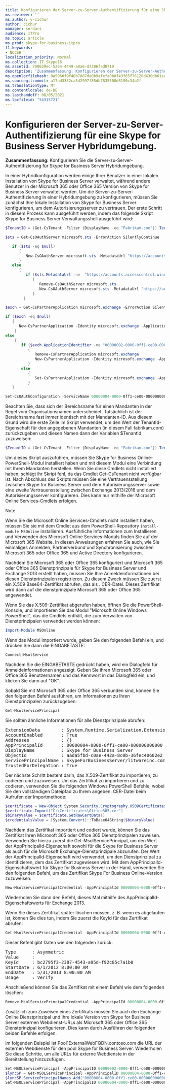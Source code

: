 ```yaml
---
title: Konfigurieren der Server-zu-Server-Authentifizierung für eine Skype for Business Server Hybridumgebung
ms.reviewer: ''
ms.author: v-cichur
author: cichur
manager: serdars
audience: ITPro
ms.topic: article
ms.prod: skype-for-business-itpro
f1.keywords:
- NOCSH
localization_priority: Normal
ms.collection: IT_Skype16
ms.assetid: 700639ec-5264-4449-a8a6-d7386fad8719
description: 'Zusammenfassung: Konfigurieren der Server-zu-Server-Authentifizierung für eine Skype for Business Server Hybridumgebung.'
ms.openlocfilehash: 0a5060f9f40b7887de0b9afefa0b8f43f65f76120d430db01eaf32095af66f84
ms.sourcegitcommit: a17ad3332ca5d2997f85db7835500d8190c34b2f
ms.translationtype: MT
ms.contentlocale: de-DE
ms.lasthandoff: 08/05/2021
ms.locfileid: "54315721"
---
```

# <a name="configure-server-to-server-authentication-for-a-skype-for-business-server-hybrid-environment"></a>Konfigurieren der Server-zu-Server-Authentifizierung für eine Skype for Business Server Hybridumgebung.

**Zusammenfassung:** Konfigurieren Sie die Server-zu-Server-Authentifizierung für Skype for Business Server Hybridumgebung.

In einer Hybridkonfiguration werden einige Ihrer Benutzer in einer lokalen Installation von Skype for Business Server verwaltet, während andere Benutzer in der Microsoft 365 oder Office 365 Version von Skype for Business Server verwaltet werden. Um die Server-zu-Server-Authentifizierung in einer Hybridumgebung zu konfigurieren, müssen Sie zunächst Ihre lokale Installation von Skype for Business Server konfigurieren, um dem Autorisierungsserver zu vertrauen. Der erste Schritt in diesem Prozess kann ausgeführt werden, indem das folgende Skript Skype for Business Server Verwaltungsshell ausgeführt wird:

```PowerShell
$TenantID = (Get-CsTenant -Filter {DisplayName -eq "Fabrikam.com"}).TenantId

$sts = Get-CsOAuthServer microsoft.sts -ErrorAction SilentlyContinue

   if ($sts -eq $null)
      {
         New-CsOAuthServer microsoft.sts -MetadataUrl "https://accounts.accesscontrol.windows.net/$TenantId/metadata/json/1"
      }
   else
      {
         if ($sts.MetadataUrl -ne  "https://accounts.accesscontrol.windows.net/$TenantId/metadata/json/1")
            {
               Remove-CsOAuthServer microsoft.sts
               New-CsOAuthServer microsoft.sts -MetadataUrl "https://accounts.accesscontrol.windows.net/$TenantId/metadata/json/1"
            }
        }

$exch = Get-CsPartnerApplication microsoft.exchange -ErrorAction SilentlyContinue

if ($exch -eq $null)
   {
      New-CsPartnerApplication -Identity microsoft.exchange -ApplicationIdentifier 00000002-0000-0ff1-ce00-000000000000 -ApplicationTrustLevel Full -UseOAuthServer
    }
else
    {
       if ($exch.ApplicationIdentifier -ne "00000002-0000-0ff1-ce00-000000000000")
          {
             Remove-CsPartnerApplication microsoft.exchange
             New-CsPartnerApplication -Identity microsoft.exchange -ApplicationIdentifier 00000002-0000-0ff1-ce00-000000000000 -ApplicationTrustLevel Full -UseOAuthServer 
          }
       else
          {
             Set-CsPartnerApplication -Identity microsoft.exchange -ApplicationTrustLevel Full -UseOAuthServer
          }
   }

Set-CsOAuthConfiguration -ServiceName 00000004-0000-0ff1-ce00-000000000000
```

Beachten Sie, dass sich der Bereichsname für einen Mandanten in der Regel vom Organisationsnamen unterscheidet. Tatsächlich ist der Bereichsname fast immer identisch mit der Mandanten-ID. Aus diesem Grund wird die erste Zeile im Skript verwendet, um den Wert der TenantId-Eigenschaft für den angegebenen Mandanten (in diesem Fall fabrikam.com) zurückzugeben und diesen Namen dann der Variablen $TenantId zuzuweisen:

```PowerShell
$TenantID = (Get-CsTenant -Filter {DisplayName -eq "Fabrikam.com"}).TenantId
```

Um dieses Skript auszuführen, müssen Sie Skype for Business Online-PowerShell-Modul installiert haben und mit diesem Modul eine Verbindung mit Ihrem Mandanten herstellen. Wenn Sie diese Cmdlets nicht installiert haben, schlägt ihr Skript fehl, da das Cmdlet Get-CsTenant nicht verfügbar ist. Nach Abschluss des Skripts müssen Sie eine Vertrauensstellung zwischen Skype for Business Server und dem Autorisierungsserver sowie eine zweite Vertrauensstellung zwischen Exchange 2013/2016 und dem Autorisierungsserver konfigurieren. Dies kann nur mithilfe der Microsoft Online Services-Cmdlets erfolgen.

> [!NOTE]
> Wenn Sie die Microsoft Online Services-Cmdlets nicht installiert haben, müssen Sie sie mit dem Cmdlet aus dem PowerShell-Repository `install-module MSOnline` installieren. Ausführliche Informationen zum Installieren und Verwenden des Microsoft Online Services-Moduls finden Sie auf der Microsoft 365 Website. In diesen Anweisungen erfahren Sie auch, wie Sie einmaliges Anmelden, Partnerverbund und Synchronisierung zwischen Microsoft 365 oder Office 365 und Active Directory konfigurieren. 



Nachdem Sie Microsoft 365 oder Office 365 konfiguriert und Microsoft 365 oder Office 365 Dienstprinzipale für Skype for Business Server und Exchange 2013 erstellt haben, müssen Sie Ihre Anmeldeinformationen bei diesen Dienstprinzipalen registrieren. Zu diesem Zweck müssen Sie zuerst ein X.509 Base64-Zertifikat abrufen, das als . CER-Datei. Dieses Zertifikat wird dann auf die dienstprinzipale Microsoft 365 oder Office 365 angewendet.

Wenn Sie das X.509-Zertifikat abgerufen haben, öffnen Sie die PowerShell-Konsole, und importieren Sie das Modul "Microsoft Online Windows PowerShell", das die Cmdlets enthält, die zum Verwalten von Dienstprinzipalen verwendet werden können:

```PowerShell
Import-Module MSOnline
```

Wenn das Modul importiert wurde, geben Sie den folgenden Befehl ein, und drücken Sie dann die EINGABETASTE:

```PowerShell
Connect-MsolService
```

Nachdem Sie die EINGABETASTE gedrückt haben, wird ein Dialogfeld für Anmeldeinformationen angezeigt. Geben Sie ihren Microsoft 365 oder Office 365 Benutzernamen und das Kennwort in das Dialogfeld ein, und klicken Sie dann auf "OK".

Sobald Sie mit Microsoft 365 oder Office 365 verbunden sind, können Sie den folgenden Befehl ausführen, um Informationen zu Ihren Dienstprinzipalen zurückzugeben:

```PowerShell
Get-MsolServicePrincipal
```

Sie sollten ähnliche Informationen für alle Dienstprinzipale abrufen:

<pre>
ExtensionData        : System.Runtime.Serialization.ExtensionDataObject
AccountEnabled       : True
Addresses            : {}
AppPrincipalId       : 00000004-0000-0ff1-ce00-000000000000
DisplayName          : Skype for Business Server
ObjectId             : aada5fbd-c0ae-442a-8c0b-36fec40602e2
ServicePrincipalName : SkypeForBusinessServer/litwareinc.com
TrustedForDelegation : True
</pre>

Der nächste Schritt besteht darin, das X.509-Zertifikat zu importieren, zu codieren und zuzuweisen. Um das Zertifikat zu importieren und zu codieren, verwenden Sie die folgenden Windows PowerShell Befehle, wobei Sie den vollständigen Dateipfad zu Ihrem angeben. CER-Datei beim Aufrufen der Importmethode:

```PowerShell
$certificate = New-Object System.Security.Cryptography.X509Certificates.X509Certificate
$certificate.Import("C:\Certificates\Office365.cer")
$binaryValue = $certificate.GetRawCertData()
$credentialsValue = [System.Convert]::ToBase64String($binaryValue) 
```

Nachdem das Zertifikat importiert und codiert wurde, können Sie das Zertifikat Ihren Microsoft 365 oder Office 365 Dienstprinzipalen zuweisen. Verwenden Sie hierzu zuerst die Get-MsolServicePrincipal, um den Wert der AppPrincipalId-Eigenschaft sowohl für die Skype for Business Server als auch für die Microsoft Exchange-Dienstprinzipale abzurufen. Der Wert der AppPrincipalId-Eigenschaft wird verwendet, um den Dienstprinzipal zu identifizieren, dem das Zertifikat zugewiesen wird. Mit dem AppPrincipalId-Eigenschaftswert für Skype for Business Server in der Hand, verwenden Sie den folgenden Befehl, um das Zertifikat Skype For Business Online-Version zuzuweisen:

```PowerShell
New-MsolServicePrincipalCredential -AppPrincipalId 00000004-0000-0ff1-ce00-000000000000 -Type Asymmetric -Usage Verify -Value $credentialsValue 
```

Wiederholen Sie dann den Befehl, dieses Mal mithilfe des AppPrincipalId-Eigenschaftswerts für Exchange 2013.

Wenn Sie dieses Zertifikat später löschen müssen, z. B. wenn es abgelaufen ist, können Sie dies tun, indem Sie zuerst die KeyId für das Zertifikat abrufen:

```PowerShell
Get-MsolServicePrincipalCredential -AppPrincipalId 00000004-0000-0ff1-ce00-000000000000
```

Dieser Befehl gibt Daten wie den folgenden zurück:

<pre>
Type      : Asymmetric
Value     : 
KeyId     : bc2795f3-2387-4543-a95d-f92c85c7a1b0
StartDate : 6/1/2012 8:00:00 AM
EndDate   : 5/31/2013 8:00:00 AM
Usage     : Verify
</pre>

Anschließend können Sie das Zertifikat mit einem Befehl wie dem folgenden löschen:

```PowerShell
Remove-MsolServicePrincipalCredential -AppPrincipalId 00000004-0000-0ff1-ce00-000000000000 -KeyId bc2795f3-2387-4543-a95d-f92c85c7a1b0
```

Zusätzlich zum Zuweisen eines Zertifikats müssen Sie auch den Exchange Online Dienstprinzipal und Ihre lokale Version von Skype for Business Server externen Webdienst-URLs als Microsoft 365 oder Office 365 Dienstprinzipal konfigurieren. Dies kann durch Ausführen der folgenden beiden Befehle erfolgen. 

Im folgenden Beispiel ist Pool1ExternalWebFQDN.contoso.com die URL der externen Webdienste für den pool Skype for Business Server. Wiederholen Sie diese Schritte, um alle URLs für externe Webdienste in der Bereitstellung hinzuzufügen.

```PowerShell
Set-MSOLServicePrincipal -AppPrincipalID 00000002-0000-0ff1-ce00-000000000000 -AccountEnabled $true
$lyncSP = Get-MSOLServicePrincipal -AppPrincipalID 00000004-0000-0ff1-ce00-000000000000
$lyncSP.ServicePrincipalNames.Add("00000004-0000-0ff1-ce00-000000000000/Pool1ExternalWebFQDN.contoso.com")
Set-MSOLServicePrincipal -AppPrincipalID 00000004-0000-0ff1-ce00-000000000000 -ServicePrincipalNames $lyncSP.ServicePrincipalNames
```
